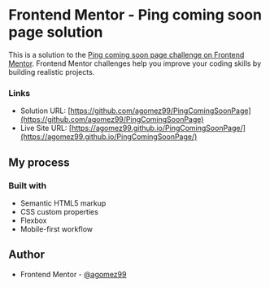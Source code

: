 # Frontend Mentor - Ping coming soon page solution

This is a solution to the [Ping coming soon page challenge on Frontend Mentor](https://www.frontendmentor.io/challenges/ping-single-column-coming-soon-page-5cadd051fec04111f7b848da). Frontend Mentor challenges help you improve your coding skills by building realistic projects. 


### Links

- Solution URL: [https://github.com/agomez99/PingComingSoonPage](https://github.com/agomez99/PingComingSoonPage)
- Live Site URL: [https://agomez99.github.io/PingComingSoonPage/](https://agomez99.github.io/PingComingSoonPage/)

## My process

### Built with

- Semantic HTML5 markup
- CSS custom properties
- Flexbox
- Mobile-first workflow

## Author
- Frontend Mentor - [@agomez99](https://www.frontendmentor.io/profile/agomez99)

